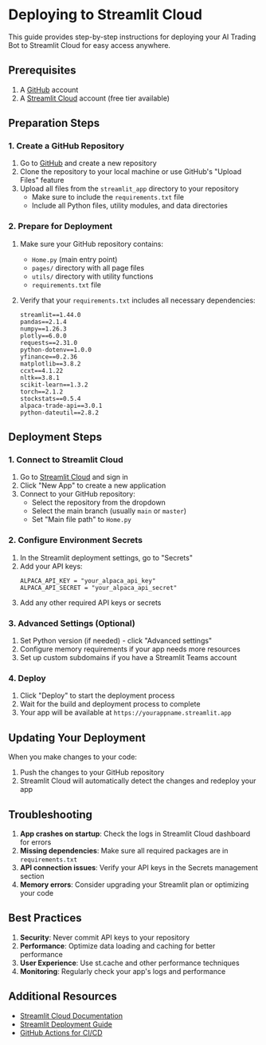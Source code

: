 # Deploying to Streamlit Cloud

This guide provides step-by-step instructions for deploying your AI Trading Bot to Streamlit Cloud for easy access anywhere.

## Prerequisites

1. A [GitHub](https://github.com) account
2. A [Streamlit Cloud](https://streamlit.io/cloud) account (free tier available)

## Preparation Steps

### 1. Create a GitHub Repository

1. Go to [GitHub](https://github.com) and create a new repository
2. Clone the repository to your local machine or use GitHub's "Upload Files" feature
3. Upload all files from the `streamlit_app` directory to your repository
   - Make sure to include the `requirements.txt` file
   - Include all Python files, utility modules, and data directories

### 2. Prepare for Deployment

1. Make sure your GitHub repository contains:
   - `Home.py` (main entry point)
   - `pages/` directory with all page files
   - `utils/` directory with utility functions
   - `requirements.txt` file

2. Verify that your `requirements.txt` includes all necessary dependencies:
   ```
   streamlit==1.44.0
   pandas==2.1.4
   numpy==1.26.3
   plotly==6.0.0
   requests==2.31.0
   python-dotenv==1.0.0
   yfinance==0.2.36
   matplotlib==3.8.2
   ccxt==4.1.22
   nltk==3.8.1
   scikit-learn==1.3.2
   torch==2.1.2
   stockstats==0.5.4
   alpaca-trade-api==3.0.1
   python-dateutil==2.8.2
   ```

## Deployment Steps

### 1. Connect to Streamlit Cloud

1. Go to [Streamlit Cloud](https://streamlit.io/cloud) and sign in
2. Click "New App" to create a new application
3. Connect to your GitHub repository:
   - Select the repository from the dropdown
   - Select the main branch (usually `main` or `master`)
   - Set "Main file path" to `Home.py`

### 2. Configure Environment Secrets

1. In the Streamlit deployment settings, go to "Secrets"
2. Add your API keys:
   ```
   ALPACA_API_KEY = "your_alpaca_api_key"
   ALPACA_API_SECRET = "your_alpaca_api_secret"
   ```
3. Add any other required API keys or secrets

### 3. Advanced Settings (Optional)

1. Set Python version (if needed) - click "Advanced settings" 
2. Configure memory requirements if your app needs more resources
3. Set up custom subdomains if you have a Streamlit Teams account

### 4. Deploy

1. Click "Deploy" to start the deployment process
2. Wait for the build and deployment process to complete
3. Your app will be available at `https://yourappname.streamlit.app`

## Updating Your Deployment

When you make changes to your code:

1. Push the changes to your GitHub repository
2. Streamlit Cloud will automatically detect the changes and redeploy your app

## Troubleshooting

1. **App crashes on startup**: Check the logs in Streamlit Cloud dashboard for errors
2. **Missing dependencies**: Make sure all required packages are in `requirements.txt`
3. **API connection issues**: Verify your API keys in the Secrets management section
4. **Memory errors**: Consider upgrading your Streamlit plan or optimizing your code

## Best Practices

1. **Security**: Never commit API keys to your repository
2. **Performance**: Optimize data loading and caching for better performance
3. **User Experience**: Use st.cache and other performance techniques
4. **Monitoring**: Regularly check your app's logs and performance

## Additional Resources

- [Streamlit Cloud Documentation](https://docs.streamlit.io/streamlit-cloud)
- [Streamlit Deployment Guide](https://docs.streamlit.io/streamlit-cloud/get-started/deploy-an-app)
- [GitHub Actions for CI/CD](https://docs.github.com/en/actions)